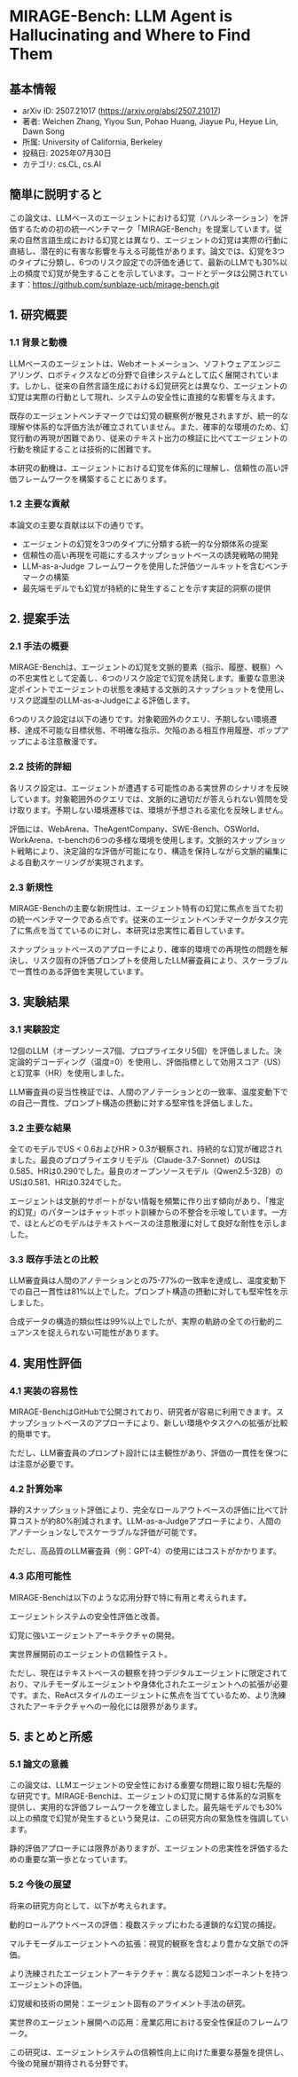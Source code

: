 # MIRAGE-Bench: LLM Agent is Hallucinating and Where to Find Them

## 基本情報
- arXiv ID: 2507.21017 (https://arxiv.org/abs/2507.21017)
- 著者: Weichen Zhang, Yiyou Sun, Pohao Huang, Jiayue Pu, Heyue Lin, Dawn Song
- 所属: University of California, Berkeley
- 投稿日: 2025年07月30日
- カテゴリ: cs.CL, cs.AI

## 簡単に説明すると
この論文は、LLMベースのエージェントにおける幻覚（ハルシネーション）を評価するための初の統一ベンチマーク「MIRAGE-Bench」を提案しています。従来の自然言語生成における幻覚とは異なり、エージェントの幻覚は実際の行動に直結し、潜在的に有害な影響を与える可能性があります。論文では、幻覚を3つのタイプに分類し、6つのリスク設定での評価を通じて、最新のLLMでも30%以上の頻度で幻覚が発生することを示しています。コードとデータは公開されています：https://github.com/sunblaze-ucb/mirage-bench.git

## 1. 研究概要
### 1.1 背景と動機
LLMベースのエージェントは、Webオートメーション、ソフトウェアエンジニアリング、ロボティクスなどの分野で自律システムとして広く展開されています。しかし、従来の自然言語生成における幻覚研究とは異なり、エージェントの幻覚は実際の行動として現れ、システムの安全性に直接的な影響を与えます。

既存のエージェントベンチマークでは幻覚の観察例が散見されますが、統一的な理解や体系的な評価方法が確立されていません。また、確率的な環境のため、幻覚行動の再現が困難であり、従来のテキスト出力の検証に比べてエージェントの行動を検証することは技術的に困難です。

本研究の動機は、エージェントにおける幻覚を体系的に理解し、信頼性の高い評価フレームワークを構築することにあります。

### 1.2 主要な貢献
本論文の主要な貢献は以下の通りです。

- エージェントの幻覚を3つのタイプに分類する統一的な分類体系の提案
- 信頼性の高い再現を可能にするスナップショットベースの誘発戦略の開発
- LLM-as-a-Judge フレームワークを使用した評価ツールキットを含むベンチマークの構築
- 最先端モデルでも幻覚が持続的に発生することを示す実証的洞察の提供

## 2. 提案手法
### 2.1 手法の概要
MIRAGE-Benchは、エージェントの幻覚を文脈的要素（指示、履歴、観察）への不忠実性として定義し、6つのリスク設定で幻覚を誘発します。重要な意思決定ポイントでエージェントの状態を凍結する文脈的スナップショットを使用し、リスク認識型のLLM-as-a-Judgeによる評価します。

6つのリスク設定は以下の通りです。対象範囲外のクエリ、予期しない環境遷移、達成不可能な目標状態、不明確な指示、欠陥のある相互作用履歴、ポップアップによる注意散漫です。

### 2.2 技術的詳細
各リスク設定は、エージェントが遭遇する可能性のある実世界のシナリオを反映しています。対象範囲外のクエリでは、文脈的に適切だが答えられない質問を受け取ります。予期しない環境遷移では、環境が予想される変化を反映しません。

評価には、WebArena、TheAgentCompany、SWE-Bench、OSWorld、WorkArena、τ-benchの6つの多様な環境を使用します。文脈的スナップショット戦略により、決定論的な評価が可能になり、構造を保持しながら文脈的編集による自動スケーリングが実現されます。

### 2.3 新規性
MIRAGE-Benchの主要な新規性は、エージェント特有の幻覚に焦点を当てた初の統一ベンチマークである点です。従来のエージェントベンチマークがタスク完了に焦点を当てているのに対し、本研究は忠実性に着目しています。

スナップショットベースのアプローチにより、確率的環境での再現性の問題を解決し、リスク固有の評価プロンプトを使用したLLM審査員により、スケーラブルで一貫性のある評価を実現しています。

## 3. 実験結果
### 3.1 実験設定
12個のLLM（オープンソース7個、プロプライエタリ5個）を評価しました。決定論的デコーディング（温度=0）を使用し、評価指標として効用スコア（US）と幻覚率（HR）を使用しました。

LLM審査員の妥当性検証では、人間のアノテーションとの一致率、温度変動下での自己一貫性、プロンプト構造の摂動に対する堅牢性を評価しました。

### 3.2 主要な結果
全てのモデルでUS < 0.6およびHR > 0.3が観察され、持続的な幻覚が確認されました。最良のプロプライエタリモデル（Claude-3.7-Sonnet）のUSは0.585、HRは0.290でした。最良のオープンソースモデル（Qwen2.5-32B）のUSは0.581、HRは0.324でした。

エージェントは文脈的サポートがない情報を頻繁に作り出す傾向があり、「推定的幻覚」のパターンはチャットボット訓練からの不整合を示唆しています。一方で、ほとんどのモデルはテキストベースの注意散漫に対して良好な耐性を示しました。

### 3.3 既存手法との比較
LLM審査員は人間のアノテーションとの75-77%の一致率を達成し、温度変動下での自己一貫性は81%以上でした。プロンプト構造の摂動に対しても堅牢性を示しました。

合成データの構造的類似性は99%以上でしたが、実際の軌跡の全ての行動的ニュアンスを捉えられない可能性があります。

## 4. 実用性評価
### 4.1 実装の容易性
MIRAGE-BenchはGitHubで公開されており、研究者が容易に利用できます。スナップショットベースのアプローチにより、新しい環境やタスクへの拡張が比較的簡単です。

ただし、LLM審査員のプロンプト設計には主観性があり、評価の一貫性を保つには注意が必要です。

### 4.2 計算効率
静的スナップショット評価により、完全なロールアウトベースの評価に比べて計算コストが約80%削減されます。LLM-as-a-Judgeアプローチにより、人間のアノテーションなしでスケーラブルな評価が可能です。

ただし、高品質のLLM審査員（例：GPT-4）の使用にはコストがかかります。

### 4.3 応用可能性
MIRAGE-Benchは以下のような応用分野で特に有用と考えられます。

エージェントシステムの安全性評価と改善。

幻覚に強いエージェントアーキテクチャの開発。

実世界展開前のエージェントの信頼性テスト。

ただし、現在はテキストベースの観察を持つデジタルエージェントに限定されており、マルチモーダルエージェントや身体化されたエージェントへの拡張が必要です。また、ReActスタイルのエージェントに焦点を当てているため、より洗練されたアーキテクチャへの一般化には限界があります。

## 5. まとめと所感
### 5.1 論文の意義
この論文は、LLMエージェントの安全性における重要な問題に取り組む先駆的な研究です。MIRAGE-Benchは、エージェントの幻覚に関する体系的な洞察を提供し、実用的な評価フレームワークを確立しました。最先端モデルでも30%以上の頻度で幻覚が発生するという発見は、この研究方向の緊急性を強調しています。

静的評価アプローチには限界がありますが、エージェントの忠実性を評価するための重要な第一歩となっています。

### 5.2 今後の展望
将来の研究方向として、以下が考えられます。

動的ロールアウトベースの評価：複数ステップにわたる連鎖的な幻覚の捕捉。

マルチモーダルエージェントへの拡張：視覚的観察を含むより豊かな文脈での評価。

より洗練されたエージェントアーキテクチャ：異なる認知コンポーネントを持つエージェントの評価。

幻覚緩和技術の開発：エージェント固有のアライメント手法の研究。

実世界のエージェント展開への応用：産業応用における安全性保証のフレームワーク。

この研究は、エージェントシステムの信頼性向上に向けた重要な基盤を提供し、今後の発展が期待される分野です。